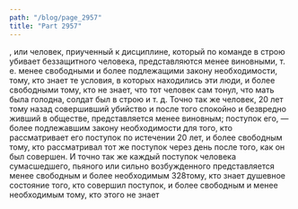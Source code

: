 ```yaml
---
path: "/blog/page_2957"
title: "Part 2957"
---
```


, или человек, приученный к дисциплине, который по команде в строю убивает беззащитного человека, представляются менее виновными, т. е. менее свободными и более подлежащими закону необходимости, тому, кто знает те условия, в которых находились эти люди, и более свободными тому, кто не знает, что тот человек сам тонул, что мать была голодна, солдат был в строю и т. д. Точно так же человек, 20 лет тому назад совершивший убийство и после того спокойно и безвредно живший в обществе, представляется менее виновным; поступок его, — более подлежавшим закону необходимости для того, кто рассматривает его поступок по истечении 20 лет, и более свободным тому, кто рассматривал тот же поступок через день после того, как он был совершен. И точно так же каждый поступок человека сумасшедшего, пьяного или сильно возбужденного представляется менее свободным и более необходимым 328тому, кто знает душевное состояние того, кто совершил поступок, и более свободным и менее необходимым тому, кто этого не знает
